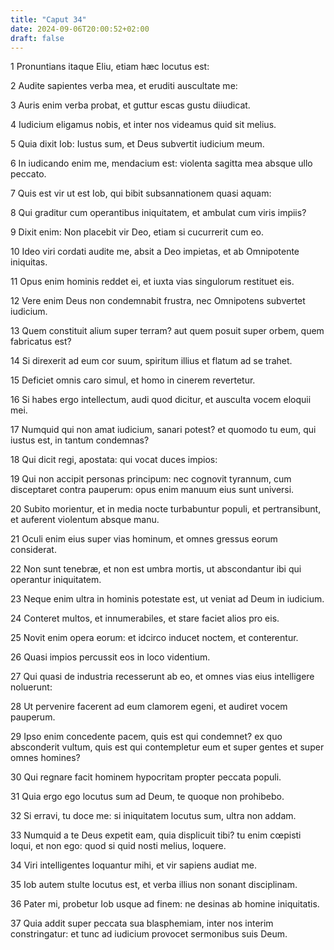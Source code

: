 ```yaml
---
title: "Caput 34"
date: 2024-09-06T20:00:52+02:00
draft: false
---
```



1 Pronuntians itaque Eliu, etiam hæc locutus est:

2 Audite sapientes verba mea, et eruditi auscultate me:

3 Auris enim verba probat, et guttur escas gustu diiudicat.

4 Iudicium eligamus nobis, et inter nos videamus quid sit melius.

5 Quia dixit Iob: Iustus sum, et Deus subvertit iudicium meum.

6 In iudicando enim me, mendacium est: violenta sagitta mea absque ullo peccato.

7 Quis est vir ut est Iob, qui bibit subsannationem quasi aquam:

8 Qui graditur cum operantibus iniquitatem, et ambulat cum viris impiis?

9 Dixit enim: Non placebit vir Deo, etiam si cucurrerit cum eo.

10 Ideo viri cordati audite me, absit a Deo impietas, et ab Omnipotente iniquitas.

11 Opus enim hominis reddet ei, et iuxta vias singulorum restituet eis.

12 Vere enim Deus non condemnabit frustra, nec Omnipotens subvertet iudicium.

13 Quem constituit alium super terram? aut quem posuit super orbem, quem fabricatus est?

14 Si direxerit ad eum cor suum, spiritum illius et flatum ad se trahet.

15 Deficiet omnis caro simul, et homo in cinerem revertetur.

16 Si habes ergo intellectum, audi quod dicitur, et ausculta vocem eloquii mei.

17 Numquid qui non amat iudicium, sanari potest? et quomodo tu eum, qui iustus est, in tantum condemnas?

18 Qui dicit regi, apostata: qui vocat duces impios:

19 Qui non accipit personas principum: nec cognovit tyrannum, cum disceptaret contra pauperum: opus enim manuum eius sunt universi.

20 Subito morientur, et in media nocte turbabuntur populi, et pertransibunt, et auferent violentum absque manu.

21 Oculi enim eius super vias hominum, et omnes gressus eorum considerat.

22 Non sunt tenebræ, et non est umbra mortis, ut abscondantur ibi qui operantur iniquitatem.

23 Neque enim ultra in hominis potestate est, ut veniat ad Deum in iudicium.

24 Conteret multos, et innumerabiles, et stare faciet alios pro eis.

25 Novit enim opera eorum: et idcirco inducet noctem, et conterentur.

26 Quasi impios percussit eos in loco videntium.

27 Qui quasi de industria recesserunt ab eo, et omnes vias eius intelligere noluerunt:

28 Ut pervenire facerent ad eum clamorem egeni, et audiret vocem pauperum.

29 Ipso enim concedente pacem, quis est qui condemnet? ex quo absconderit vultum, quis est qui contempletur eum et super gentes et super omnes homines?

30 Qui regnare facit hominem hypocritam propter peccata populi.

31 Quia ergo ego locutus sum ad Deum, te quoque non prohibebo.

32 Si erravi, tu doce me: si iniquitatem locutus sum, ultra non addam.

33 Numquid a te Deus expetit eam, quia displicuit tibi? tu enim cœpisti loqui, et non ego: quod si quid nosti melius, loquere.

34 Viri intelligentes loquantur mihi, et vir sapiens audiat me.

35 Iob autem stulte locutus est, et verba illius non sonant disciplinam.

36 Pater mi, probetur Iob usque ad finem: ne desinas ab homine iniquitatis.

37 Quia addit super peccata sua blasphemiam, inter nos interim constringatur: et tunc ad iudicium provocet sermonibus suis Deum.

